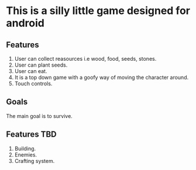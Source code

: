 # This is a silly little game designed for android
## Features
1. User can collect reasources i.e wood, food, seeds, stones.
2. User can plant seeds.
3. User can eat.
4. It is a top down game with a goofy way of moving the character around.
5. Touch controls.

## Goals
The main goal is to survive.

## Features TBD
1. Building.
2. Enemies.
3. Crafting system.
